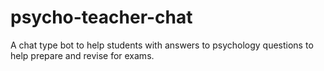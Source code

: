 # psycho-teacher-chat
A chat type bot to help students with answers to psychology questions to help prepare and revise for exams.
